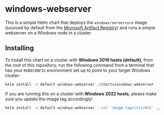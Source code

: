 # windows-webserver

This is a simple Helm chart that deploys the `windows/servercore` image (sourced by default from the [Microsoft Artifact Registry](https://mcr.microsoft.com/)) and runs a simple webserver on a Windows node in a cluster.

## Installing

To install this chart on a cluster with **Windows 2019 hosts (default)**, from the root of this repository, run the following command from a terminal that has your `KUBECONFIG` environment set up to point to your target Windows cluster:

```bash
helm install -n default windows-webserver ./charts/windows-webserver
```

If you are running this on a cluster with **Windows 2022 hosts**, please make sure you update the image tag accordingly!

```bash
helm install -n default windows-webserver --set 'image.tag=ltsc2022' ./charts/windows-webserver
```
